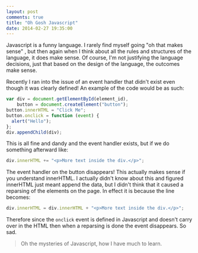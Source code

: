 ```yaml
---
layout: post
comments: true
title: "Oh Gosh Javascript"
date: 2014-02-27 19:35:00
---
```


Javascript is a funny language. I rarely find myself going "oh that makes sense"
, but then again when I think about all the rules and structures of the
language, it does make sense. Of course, I'm not justifying the language
decisions, just that based on the design of the language, the outcomes make
sense.

Recently I ran into the issue of an event handler that didn't exist even though
it was clearly defined! An example of the code would be as such:

```javascript
var div = document.getElementById(element_id),
    button = document.createElement("button");
button.innerHTML = "Click Me";
button.onclick = function (event) {
  alert("Hello");
};
div.appendChild(div);
```

This is all fine and dandy and the event handler exists, but if we do something
afterward like:

```javascript
div.innerHTML += "<p>More text inside the div.</p>";
```

The event handler on the button disappears! This actually makes sense if you
understand innerHTML. I actually didn't know about this and figured innerHTML
just meant append the data, but I didn't think that it caused a reparsing of the
elements on the page. In effect it is because the line becomes:

```javascript
div.innerHTML = div.innerHTML + "<p>More text inside the div.</p>";
```

Therefore since the `onclick` event is defined in Javascript and doesn't carry
over in the HTML then when a reparsing is done the event disappears. So sad.

> Oh the mysteries of Javascript, how I have much to learn.
